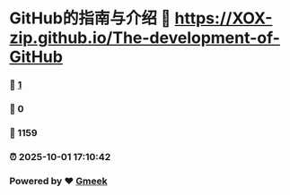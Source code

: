 # GitHub的指南与介绍 :link: https://XOX-zip.github.io/The-development-of-GitHub 
### :page_facing_up: [1](https://XOX-zip.github.io/The-development-of-GitHub/tag.html) 
### :speech_balloon: 0 
### :hibiscus: 1159 
### :alarm_clock: 2025-10-01 17:10:42 
### Powered by :heart: [Gmeek](https://github.com/Meekdai/Gmeek)
